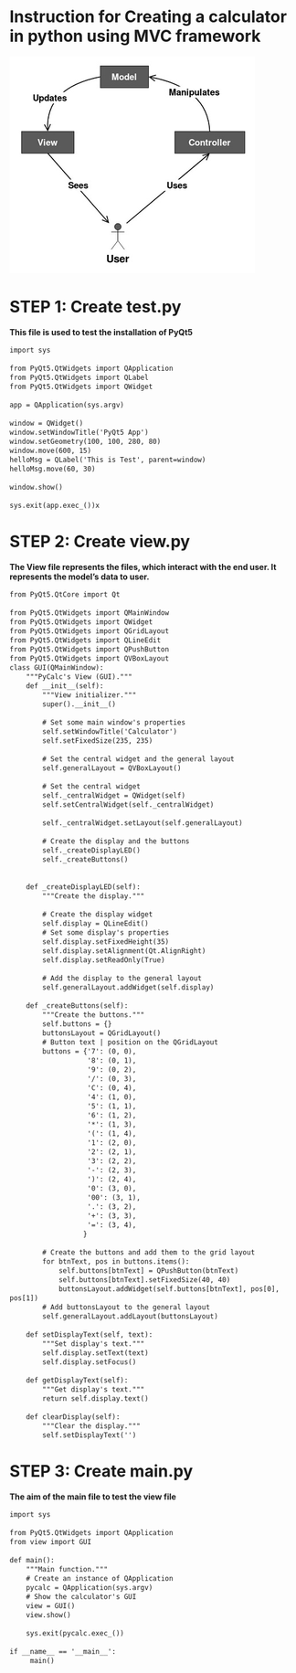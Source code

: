 **Instruction for Creating a calculator in python using MVC framework**  
===============================================

![MODEL.VIEW.CONTROLLER](mvc.jpg "MVC Framework")

STEP 1: Create test.py
======================

**This file is used to test the installation of PyQt5**

    import sys

    from PyQt5.QtWidgets import QApplication
    from PyQt5.QtWidgets import QLabel
    from PyQt5.QtWidgets import QWidget

    app = QApplication(sys.argv)

    window = QWidget()
    window.setWindowTitle('PyQt5 App')
    window.setGeometry(100, 100, 280, 80)
    window.move(600, 15)
    helloMsg = QLabel('This is Test', parent=window)
    helloMsg.move(60, 30)

    window.show()

    sys.exit(app.exec_())x

STEP 2: Create view.py
======================

**The View file represents the files, which interact with the end user. It represents the model’s data to user.**

    from PyQt5.QtCore import Qt

    from PyQt5.QtWidgets import QMainWindow
    from PyQt5.QtWidgets import QWidget
    from PyQt5.QtWidgets import QGridLayout
    from PyQt5.QtWidgets import QLineEdit
    from PyQt5.QtWidgets import QPushButton
    from PyQt5.QtWidgets import QVBoxLayout
    class GUI(QMainWindow):
        """PyCalc's View (GUI)."""
        def __init__(self):
            """View initializer."""
            super().__init__()

            # Set some main window's properties
            self.setWindowTitle('Calculator')
            self.setFixedSize(235, 235)

            # Set the central widget and the general layout
            self.generalLayout = QVBoxLayout()

            # Set the central widget
            self._centralWidget = QWidget(self)
            self.setCentralWidget(self._centralWidget)

            self._centralWidget.setLayout(self.generalLayout)

            # Create the display and the buttons
            self._createDisplayLED()
            self._createButtons()


        def _createDisplayLED(self):
            """Create the display."""
            
            # Create the display widget
            self.display = QLineEdit()
            # Set some display's properties
            self.display.setFixedHeight(35)
            self.display.setAlignment(Qt.AlignRight)
            self.display.setReadOnly(True)
            
            # Add the display to the general layout
            self.generalLayout.addWidget(self.display)

        def _createButtons(self):
            """Create the buttons."""
            self.buttons = {}
            buttonsLayout = QGridLayout()
            # Button text | position on the QGridLayout
            buttons = {'7': (0, 0),
                       '8': (0, 1),
                       '9': (0, 2),
                       '/': (0, 3),
                       'C': (0, 4),
                       '4': (1, 0),
                       '5': (1, 1),
                       '6': (1, 2),
                       '*': (1, 3),
                       '(': (1, 4),
                       '1': (2, 0),
                       '2': (2, 1),
                       '3': (2, 2),
                       '-': (2, 3),
                       ')': (2, 4),
                       '0': (3, 0),
                       '00': (3, 1),
                       '.': (3, 2),
                       '+': (3, 3),
                       '=': (3, 4),
                      }

            # Create the buttons and add them to the grid layout
            for btnText, pos in buttons.items():
                self.buttons[btnText] = QPushButton(btnText)
                self.buttons[btnText].setFixedSize(40, 40)
                buttonsLayout.addWidget(self.buttons[btnText], pos[0], pos[1])
            # Add buttonsLayout to the general layout
            self.generalLayout.addLayout(buttonsLayout)

        def setDisplayText(self, text):
            """Set display's text."""
            self.display.setText(text)
            self.display.setFocus()

        def getDisplayText(self):
            """Get display's text."""
            return self.display.text()

        def clearDisplay(self):
            """Clear the display."""
            self.setDisplayText('')

STEP 3: Create main.py
======================

**The aim of the main file to test the view file** 

    import sys

    from PyQt5.QtWidgets import QApplication
    from view import GUI

    def main():
        """Main function."""
        # Create an instance of QApplication
        pycalc = QApplication(sys.argv)
        # Show the calculator's GUI
        view = GUI()
        view.show()

        sys.exit(pycalc.exec_())

    if __name__ == '__main__':
	     main()